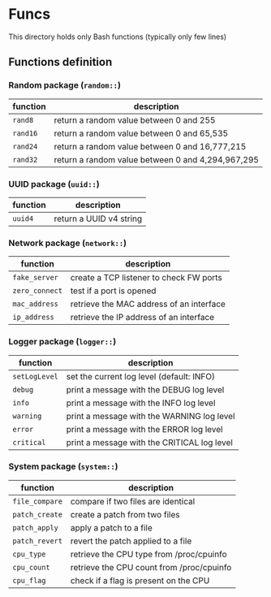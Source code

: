 # Funcs

This directory holds only Bash functions (typically only few lines)

## Functions definition

### Random package (`random::`)

| function | description |
| --- | --- |
| `rand8` | return a random value between 0 and 255 |
| `rand16` | return a random value between 0 and 65,535 |
| `rand24` | return a random value between 0 and 16,777,215 |
| `rand32` | return a random value between 0 and 4,294,967,295 |

### UUID package (`uuid::`)

| function | description |
| --- | --- |
| `uuid4` | return a UUID v4 string |

### Network package (`network::`)

| function | description |
| --- | --- |
| `fake_server` | create a TCP listener to check FW ports |
| `zero_connect` | test if a port is opened |
| `mac_address` | retrieve the MAC address of an interface |
| `ip_address` | retrieve the IP address of an interface |

### Logger package (`logger::`)

| function | description |
| --- | --- |
| `setLogLevel` | set the current log level (default: INFO) |
| `debug` | print a message with the DEBUG log level |
| `info` | print a message with the INFO log level |
| `warning` | print a message with the WARNING log level |
| `error` | print a message with the ERROR log level |
| `critical` | print a message with the CRITICAL log level |

### System package (`system::`)

| function | description |
| --- | --- |
| `file_compare` | compare if two files are identical |
| `patch_create` | create a patch from two files |
| `patch_apply` | apply a patch to a file |
| `patch_revert` | revert the patch applied to a file |
| `cpu_type` | retrieve the CPU type from /proc/cpuinfo |
| `cpu_count` | retrieve the CPU count from /proc/cpuinfo |
| `cpu_flag` | check if a flag is present on the CPU |